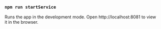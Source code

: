 
### `npm run startService`
Runs the app in the development mode.
Open http://localhost:8081 to view it in the browser.
